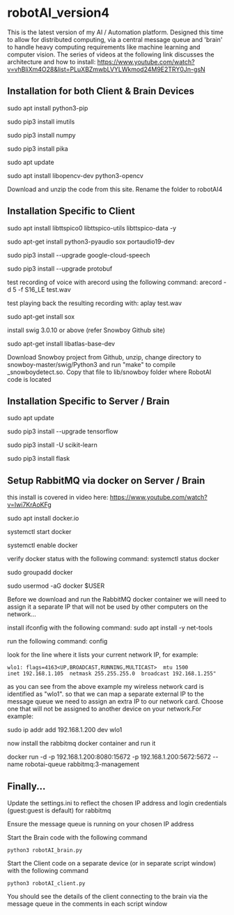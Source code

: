 # robotAI_version4
This is the latest version of my AI / Automation platform. Designed this time to allow for distributed computing, via a central message queue and 'brain' to handle heavy computing requirements like machine learning and computer vision. The series of videos at the following link discusses the architecture and how to install: https://www.youtube.com/watch?v=vhBliXm4O28&list=PLuXBZmwbLVYLWkmod24M9E2TRY0Jn-gsN

Installation for both Client & Brain Devices
--------------------------------------------
sudo apt install python3-pip

sudo pip3 install imutils

sudo pip3 install numpy

sudo pip3 install pika

sudo apt update

sudo apt install libopencv-dev python3-opencv

Download and unzip the code from this site. Rename the folder to robotAI4


Installation Specific to Client
--------------------------------
sudo apt install libttspico0 libttspico-utils libttspico-data -y

sudo apt-get install python3-pyaudio sox portaudio19-dev

sudo pip3 install --upgrade google-cloud-speech

sudo pip3 install --upgrade protobuf

test recording of voice with arecord using the following command: arecord -d 5 -f S16_LE test.wav

test playing back the resulting recording with: aplay test.wav

sudo apt-get install sox

install swig 3.0.10 or above (refer Snowboy Github site)

sudo apt-get install libatlas-base-dev

Download Snowboy project from Github, unzip, change directory to snowboy-master/swig/Python3 and run "make" to compile _snowboydetect.so.  Copy that file to lib/snowboy folder where RobotAI code is located


Installation Specific to Server / Brain
---------------------------------------
sudo apt update 

sudo pip3 install --upgrade tensorflow

sudo pip3 install -U scikit-learn

sudo pip3 install flask


Setup RabbitMQ via docker on Server / Brain
-------------------------------------------
this install is covered in video here: https://www.youtube.com/watch?v=Iwi7KrAoKFg

sudo apt install docker.io

systemctl start docker

systemctl enable docker

verify docker status with the following command: systemctl status docker

sudo groupadd docker

sudo usermod -aG docker $USER

Before we download and run the RabbitMQ docker container we will need to assign it a separate IP that will not be used by other computers on the network...

install ifconfig with the following command: sudo apt install -y net-tools

run the following command: config

look for the line where it lists your current network IP, for example:

    wlo1: flags=4163<UP,BROADCAST,RUNNING,MULTICAST>  mtu 1500
    inet 192.168.1.105  netmask 255.255.255.0  broadcast 192.168.1.255"
    
as you can see from the above example my wireless network card is identified as "wlo1". so that we can map a separate external IP to the message queue we need to assign an extra IP to our network card. Choose one that will not be assigned to another device on your network.For example:

sudo ip addr add 192.168.1.200 dev wlo1

now install the rabbitmq docker container and run it

docker run -d -p 192.168.1.200:8080:15672 -p 192.168.1.200:5672:5672 --name robotai-queue rabbitmq:3-management


Finally...
----------------------------------------------
Update the settings.ini to reflect the chosen IP address and login credentials (guest:guest is default) for rabbitmq 

Ensure the message queue is running on your chosen IP address

Start the Brain code with the following command

    python3 robotAI_brain.py
    
Start the Client code on a separate device (or in separate script window) with the following command

    python3 robotAI_client.py

You should see the details of the client connecting to the brain via the message queue in the comments in each script window


